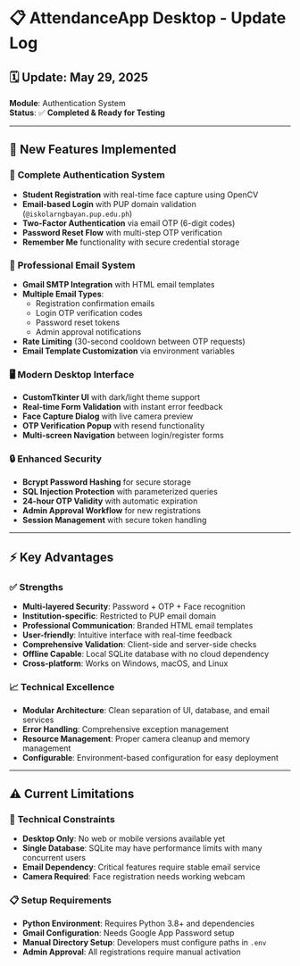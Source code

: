 # 📋 AttendanceApp Desktop - Update Log

## 🗓️ Update: May 29, 2025
**Module**: Authentication System  
**Status**: ✅ **Completed & Ready for Testing**

---

## 🚀 New Features Implemented

### 🔐 **Complete Authentication System**
- **Student Registration** with real-time face capture using OpenCV
- **Email-based Login** with PUP domain validation (`@iskolarngbayan.pup.edu.ph`)
- **Two-Factor Authentication** via email OTP (6-digit codes)
- **Password Reset Flow** with multi-step OTP verification
- **Remember Me** functionality with secure credential storage

### 📧 **Professional Email System**
- **Gmail SMTP Integration** with HTML email templates
- **Multiple Email Types**:
  - Registration confirmation emails
  - Login OTP verification codes
  - Password reset tokens
  - Admin approval notifications
- **Rate Limiting** (30-second cooldown between OTP requests)
- **Email Template Customization** via environment variables

### 🖥️ **Modern Desktop Interface**
- **CustomTkinter UI** with dark/light theme support
- **Real-time Form Validation** with instant error feedback
- **Face Capture Dialog** with live camera preview
- **OTP Verification Popup** with resend functionality
- **Multi-screen Navigation** between login/register forms

### 🔒 **Enhanced Security**
- **Bcrypt Password Hashing** for secure storage
- **SQL Injection Protection** with parameterized queries
- **24-hour OTP Validity** with automatic expiration
- **Admin Approval Workflow** for new registrations
- **Session Management** with secure token handling

---

## ⚡ Key Advantages

### ✅ **Strengths**
- **Multi-layered Security**: Password + OTP + Face recognition
- **Institution-specific**: Restricted to PUP email domain
- **Professional Communication**: Branded HTML email templates
- **User-friendly**: Intuitive interface with real-time feedback
- **Comprehensive Validation**: Client-side and server-side checks
- **Offline Capable**: Local SQLite database with no cloud dependency
- **Cross-platform**: Works on Windows, macOS, and Linux

### 📈 **Technical Excellence**
- **Modular Architecture**: Clean separation of UI, database, and email services
- **Error Handling**: Comprehensive exception management
- **Resource Management**: Proper camera cleanup and memory management
- **Configurable**: Environment-based configuration for easy deployment

---

## ⚠️ Current Limitations

### 🔧 **Technical Constraints**
- **Desktop Only**: No web or mobile versions available yet
- **Single Database**: SQLite may have performance limits with many concurrent users
- **Email Dependency**: Critical features require stable email service
- **Camera Required**: Face registration needs working webcam

### 📋 **Setup Requirements**
- **Python Environment**: Requires Python 3.8+ and dependencies
- **Gmail Configuration**: Needs Google App Password setup
- **Manual Directory Setup**: Developers must configure paths in `.env`
- **Admin Approval**: All registrations require manual activation